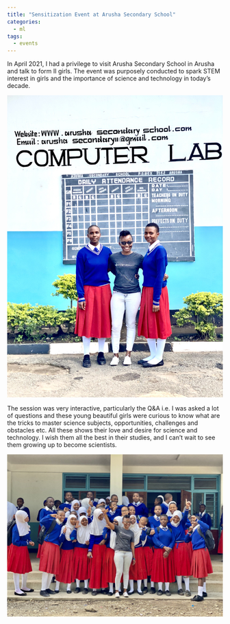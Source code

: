 ```yaml
---
title: "Sensitization Event at Arusha Secondary School"
categories:
  - ml
tags:
  - events
---
```

In April 2021, I had a privilege to visit Arusha Secondary School in Arusha and talk to form II girls. The event was purposely conducted to spark STEM interest in girls and the importance of science and technology in today’s decade. 

<img src="/assets/images/arushasec1.jpeg" class="align-center" alt="">  

The session was very interactive, particularly the Q&A i.e. I was asked a lot of questions and these young beautiful girls were curious to know what are the tricks to master science subjects, opportunities, challenges and obstacles etc. All these shows their love and desire for science and technology. I wish them all the best in their studies, and I can’t wait to see them growing up to become scientists.

<img src="/assets/images/arushasec2.jpeg" class="align-center" alt="">  

